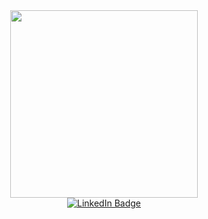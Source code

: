 <div id="header" align="center">
  <img src="https://cdn.discordapp.com/ephemeral-attachments/981697600023560262/1071541690340487352/grid_0.webp" width="300"/>
  
  <div id="badges">
  <a href="https://www.linkedin.com/in/martin-petrov-9189a5229/">
    <img src="https://img.shields.io/badge/LinkedIn-blue?style=for-the-badge&logo=linkedin&logoColor=white" alt="LinkedIn Badge"/>
  </a>
  </div>
</div>







<!--
**Martin2504/Martin2504** is a ✨ _special_ ✨ repository because its `README.md` (this file) appears on your GitHub profile.

Here are some ideas to get you started:

- 🔭 I’m currently working on ...
- 🌱 I’m currently learning ...
- 👯 I’m looking to collaborate on ...
- 🤔 I’m looking for help with ...
- 💬 Ask me about ...
- 📫 How to reach me: ...
- 😄 Pronouns: ...
- ⚡ Fun fact: ...
-->




